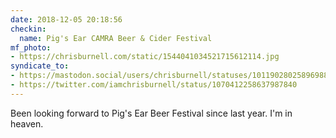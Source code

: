 ```yaml
---
date: 2018-12-05 20:18:56
checkin:
  name: Pig's Ear CAMRA Beer & Cider Festival
mf_photo:
- https://chrisburnell.com/static/1544041034521715612114.jpg
syndicate_to:
- https://mastodon.social/users/chrisburnell/statuses/101190280258969887
- https://twitter.com/iamchrisburnell/status/1070412258637987840
---
```


Been looking forward to Pig's Ear Beer Festival since last year. I'm in heaven.
